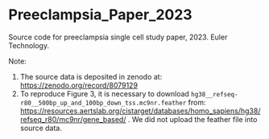 # Preeclampsia_Paper_2023
Source code for preeclampsia single cell study paper, 2023. Euler Technology.

Note:
1. The source data is deposited in zenodo at: https://zenodo.org/record/8079129
2. To reproduce  Figure 3, it is necessary to download `hg38__refseq-r80__500bp_up_and_100bp_down_tss.mc9nr.feather` from: https://resources.aertslab.org/cistarget/databases/homo_sapiens/hg38/refseq_r80/mc9nr/gene_based/ . We did not upload the feather file into source data. 
